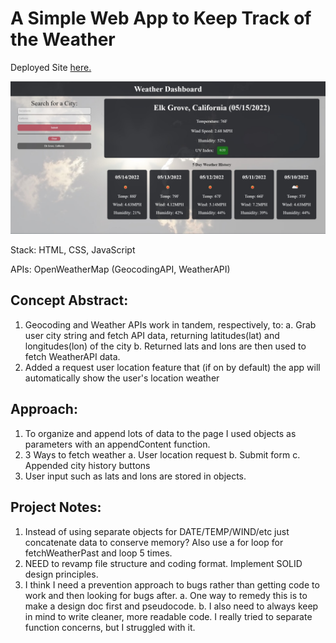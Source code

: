 # A Simple Web App to Keep Track of the Weather

Deployed Site [here.](https://tonyavall.github.io/HW-6-Weather-Dashboard/)

![Deployed Landing Page](deployed.jpg)


Stack: HTML, CSS, JavaScript

APIs: OpenWeatherMap (GeocodingAPI, WeatherAPI)

## Concept Abstract: 

1. Geocoding and Weather APIs work in tandem, respectively, to:
    a. Grab user city string and fetch API data, returning latitudes(lat) and longitudes(lon) of the city
    b. Returned lats and lons are then used to fetch WeatherAPI data.
2. Added a request user location feature that (if on by default) the app will automatically show the user's location weather

## Approach: 

1. To organize and append lots of data to the page I used objects as parameters with an appendContent function.
2. 3 Ways to fetch weather
    a. User location request
    b. Submit form
    c. Appended city history buttons
3. User input such as lats and lons are stored in objects.

## Project Notes: 

1. Instead of using separate objects for DATE/TEMP/WIND/etc just concatenate data to conserve memory? Also use a for loop for fetchWeatherPast and loop 5 times.
2. NEED to revamp file structure and coding format. Implement SOLID design principles.
3. I think I need a prevention approach to bugs rather than getting code to work and then looking for bugs after.
    a. One way to remedy this is to make a design doc first and pseudocode.
    b. I also need to always keep in mind to write cleaner, more readable code. I really tried to separate function concerns, but I struggled with it.